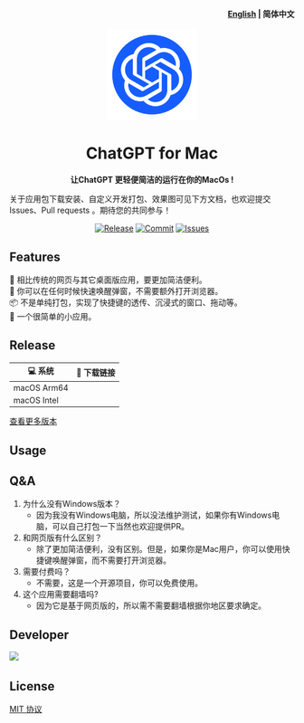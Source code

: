 <h4 align="right">

   [English](README.md)
   | <strong>简体中文</strong>
</h4>
<p align="center">
    <img src="./docs/white.png" width="160" />
</p>
<h1 align="center">ChatGPT for Mac</h1>
<p align="center"><strong>让ChatGPT 更轻便简洁的运行在你的MacOs 
!</strong></p>

关于应用包下载安装、自定义开发打包、效果图可见下方文档，也欢迎提交Issues、Pull requests
。期待您的共同参与！

<div align="center"> 
    <a href="https://github.com/LIjiAngChen8/ChatGPT-Mac/releases" target="_blank">
    <img alt="Release" src="https://img.shields.io/github/release/LIjiAngChen8/ChatGPT-Mac"></a>
    <a href="https://github.com/LIjiAngChen8/ChatGPT-Mac/commits" target="_blank">
    <img alt="Commit" src="https://img.shields.io/github/commit-activity/m/LIjiAngChen8/ChatGPT-Mac"></a>
    <a href="https://github.com/LIjiAngChen8/ChatGPT-Mac/issues" target="_blank">
    <img alt="Issues" src="https://img.shields.io/github/issues/LIjiAngChen8/ChatGPT-Mac"></a>
</div>

## Features

🎐 相比传统的网页与其它桌面版应用，要更加简洁便利。  
🚀 你可以在任何时候快速唤醒弹窗，不需要额外打开浏览器。  
📦 不是单纯打包，实现了快捷键的透传、沉浸式的窗口、拖动等。  
👻 一个很简单的小应用。

## Release

| 💻 系统         |  🔗 下载链接            |
|----------------|----------------------|
| macOS Arm64    |      |
| macOS Intel    |      |

[查看更多版本](https://github.com/LIjiAngChen8/ChatGPT-Mac/releases)

## Usage


## Q&A
1. 为什么没有Windows版本？
    - 因为我没有Windows电脑，所以没法维护测试，如果你有Windows电脑，可以自己打包一下当然也欢迎提供PR。
2. 和网页版有什么区别？
    - 除了更加简洁便利，没有区别。但是，如果你是Mac用户，你可以使用快捷键唤醒弹窗，而不需要打开浏览器。
3. 需要付费吗？
    - 不需要，这是一个开源项目，你可以免费使用。
4. 这个应用需要翻墙吗?
    - 因为它是基于网页版的，所以需不需要翻墙根据你地区要求确定。


## Developer
<a href="https://github.com/LIjiAngChen8/ChatGPT-Mac/graphs/contributors"><img src="https://contrib.rocks/image?repo=LIjiAngChen8/ChatGPT-Mac" />
</a>
## License
[MIT 协议](./LICENSE)

